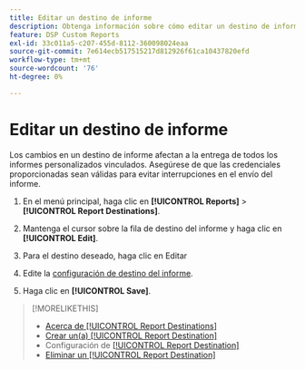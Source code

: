 ```yaml
---
title: Editar un destino de informe
description: Obtenga información sobre cómo editar un destino de informe.
feature: DSP Custom Reports
exl-id: 33c011a5-c207-455d-8112-360098024eaa
source-git-commit: 7e614ecb517515217d812926f61ca10437820efd
workflow-type: tm+mt
source-wordcount: '76'
ht-degree: 0%

---
```


# Editar un destino de informe

Los cambios en un destino de informe afectan a la entrega de todos los informes personalizados vinculados. Asegúrese de que las credenciales proporcionadas sean válidas para evitar interrupciones en el envío del informe.

1. En el menú principal, haga clic en **[!UICONTROL Reports]** > **[!UICONTROL Report Destinations]**.

1. Mantenga el cursor sobre la fila de destino del informe y haga clic en **[!UICONTROL Edit]**.

1. Para el destino deseado, haga clic en Editar

1. Edite la [configuración de destino del informe](/help/dsp/reports/report-destinations/report-destination-settings.md).

1. Haga clic en **[!UICONTROL Save]**.

>[!MORELIKETHIS]
>
>* [Acerca de [!UICONTROL Report Destinations]](/help/dsp/reports/report-destinations/report-destination-about.md)
>* [Crear un(a) [!UICONTROL Report Destination]](/help/dsp/reports/report-destinations/report-destination-create.md)
>* Configuración de [[!UICONTROL Report Destination]](/help/dsp/reports/report-destinations/report-destination-settings.md)
>* [Eliminar un [!UICONTROL Report Destination]](/help/dsp/reports/report-destinations/report-destination-delete.md)
